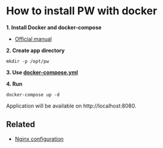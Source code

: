 # How to install PW with docker

**1. Install Docker and docker-compose**

- [Official manual](https://docs.docker.com/engine/install/)

**2. Create app directory**

```shell
mkdir -p /opt/pw
```

**3. Use [docker-compose.yml](../../docker-compose.yml)**

**4. Run**

```shell
docker-compose up -d
```

Application will be available on http://localhost:8080.

## Related

- [Nginx configuration](NGINX.md)